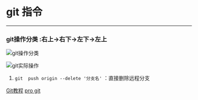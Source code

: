 # git 指令  
---------
### git操作分类 :右上->右下->左下->左上
![git操作分类](http://a1.qpic.cn/psb?/V10lfY1J0wL7NE/.JZjW5lL3*5IyJmA1XuE2VoJScy2Fs6MhZmvDyjGE3o!/b/dOQAAAAAAAAA&bo=WwOAAgAAAAADB*g!&rf=viewer_4)

![git实际操作](http://a3.qpic.cn/psb?/V10lfY1J0wL7NE/bIyonwpOjXAxkv6q6DsU3NAkLswBT5nPIbZBves2pp4!/b/dAoBAAAAAAAA&bo=OASVB98GWgwFAAI!&rf=viewer_4)

1. `git  push origin --delete '分支名'` ：直接删除远程分支





[Git教程](http://www.liaoxuefeng.com/wiki/0013739516305929606dd18361248578c67b8067c8c017b000)
[pro git](https://git-scm.com/book/zh/v2)
